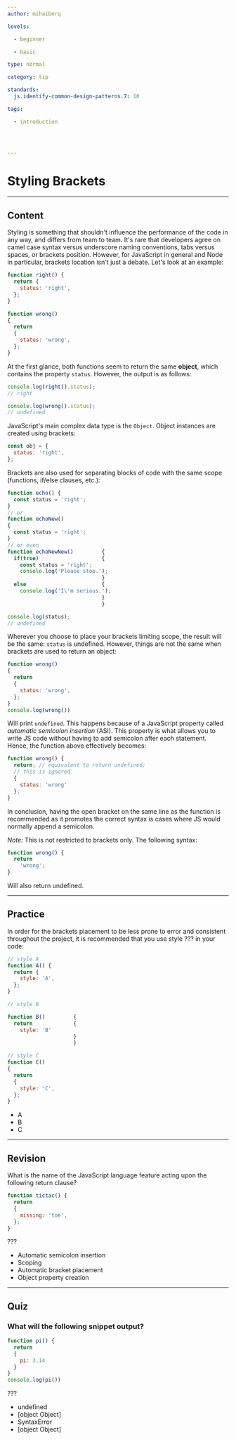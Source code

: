 ```yaml
---
author: mihaiberq

levels:

  - beginner

  - basic

type: normal

category: tip

standards:
  js.identify-common-design-patterns.7: 10

tags:

  - introduction




---
```


# Styling Brackets

---
## Content

Styling is something that shouldn't influence the performance of the code in any way, and differs from team to team. It's rare that developers agree on camel case syntax versus underscore naming conventions, tabs versus spaces, or brackets position. However, for JavaScript in general and Node in particular, brackets location isn't just a debate. Let's look at  an example:

```javascript
function right() {
  return {
    status: 'right',
  };
}

function wrong()
{
  return
  {
    status: 'wrong',
  };
}
```
At the first glance, both functions seem to return the same **object**, which contains the property `status`. However, the output is as follows:

```javascript
console.log(right().status);
// right

console.log(wrong().status);
// undefined
```
JavaScript's main complex data type is the `Object`. Object instances are created using brackets:
```javascript
const obj = {
  status: 'right',
};
```
Brackets are also used for separating blocks of code with the same scope (functions, if/else clauses, etc.):
```javascript
function echo() {
  const status = 'right';
}
// or
function echoNew()
{
  const status = 'right';
}
// or even
function echoNewNew()         {
  if(true)                    {
    const status = 'right';
    console.log('Please stop.');
                              }
  else                        {
    console.log('I\'m serious.');
                              }
                              }

console.log(status);
// undefined
```

Wherever you choose to place your brackets limiting scope, the result will be the same: `status` is undefined. However, things are not the same when brackets are used to return an object:

```javascript
function wrong()
{
  return
  {
    status: 'wrong',
  };
}
console.log(wrong())
```
Will print `undefined`. This happens because of a JavaScript property called *automatic semicolon insertion* (ASI). This property is what allows you to write JS code without having to add semicolon after each statement. Hence, the function above effectively becomes:
```javascript
function wrong() {
  return; // equivalent to return undefined;
  // this is ignored
  {
    status: 'wrong'
  };
}
```
In conclusion, having the open bracket on the same line as the function is recommended as it promotes the correct syntax is cases where JS would normally append a semicolon.

*Note:* This is not restricted to brackets only. The following syntax:
```javascript
function wrong() {
  return
    'wrong';
}
```
Will also return undefined.

---
## Practice

In order for the brackets placement to be less prone to error and consistent throughout the project, it is recommended that you use style ??? in your code:
```javascript
// style A
function A() {
  return {
    style: 'A',
  };
}

// style B

function B()         {
  return             {
    style: 'B'
                     }
                     }

// style C
function C()
{
  return
  {
    style: 'C',
  };
}
```

* A
* B
* C

---
## Revision

What is the name of the JavaScript language feature acting upon the following return clause?
```js
function tictac() {
  return
  {
    missing: 'toe',
  };
}
```
???


* Automatic semicolon insertion
* Scoping
* Automatic bracket placement
* Object property creation

---
## Quiz

### What will the following snippet output?

```javascript
function pi() {
  return
  {
    pi: 3.14
  }
}
console.log(pi())
```

 ???

* undefined
* [object Object]
* SyntaxError
* [object Object]

